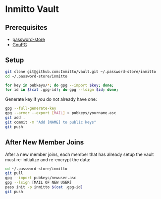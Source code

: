 # Inmitto Vault

## Prerequisites

- [password-store](https://www.passwordstore.org/#download)
- [GnuPG](https://gnupg.org/download/index.html)

## Setup

```bash
git clone git@github.com:Inmitto/vault.git ~/.password-store/inmitto 
cd ~/.password-store/inmitto

for key in pubkeys/*; do gpg --import $key; done;
for id in $(cat .gpg-id); do gpg --lsign $id; done;
```

Generate key if you do not already have one:
```bash
gpg --full-generate-key
gpg --armor --export [MAIL] > pubkeys/yourname.asc
git add .
git commit -m "Add [NAME] to public keys"
git push
```

## After New Member Joins

After a new member joins, each member that has already setup the vault must re-initialize and re-encrypt the data:
```bash
cd ~/.password-store/inmitto
git pull
gpg --import pubkeys/newuser.asc
gpg --lsign [MAIL OF NEW USER]
pass init -p inmitto $(cat .gpg-id)
git push
```
